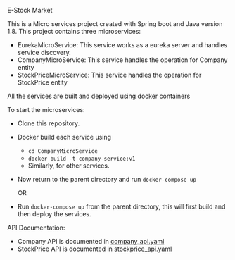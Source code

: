 E-Stock Market

This is a Micro services project created with Spring boot and Java version 1.8.
This project contains three microservices:

* EurekaMicroService: This service works as a eureka server and handles service discovery.
* CompanyMicroService: This service handles the operation for Company entity
* StockPriceMicroService: This service handles the operation for StockPrice entity

All the services are built and deployed using docker containers

To start the microservices:

* Clone this repository.
* Docker build each service using 
  * ```cd CompanyMicroService```
  * ```docker build -t company-service:v1```
  * Similarly, for other services.
* Now return to the parent directory and run ```docker-compose up```

  OR

* Run ```docker-compose up``` from the parent directory, this will first build
  and then deploy the services.
  
API Documentation:

* Company API is documented in [company_api.yaml](https://github.com/akhilgandhi/EStockMarketCaseStudy/blob/main/company_api.yaml)
* StockPrice API is documented in [stockprice_api.yaml](https://github.com/akhilgandhi/EStockMarketCaseStudy/blob/main/stockprice_api.yaml)